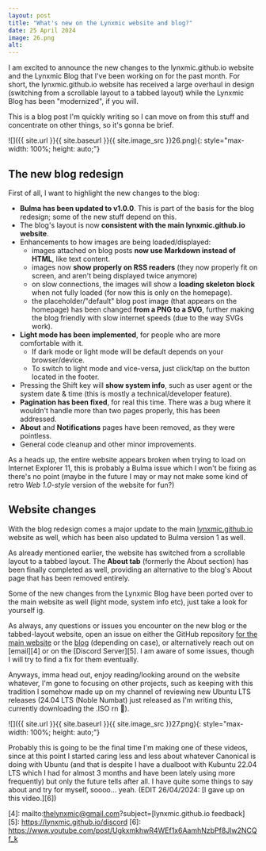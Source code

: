 ```yaml
---
layout: post
title: "What's new on the Lynxmic website and blog?"
date: 25 April 2024
image: 26.png
alt:
---
```


I am excited to announce the new changes to the lynxmic.github.io website and the Lynxmic Blog that I've been working on for the past month. For short, the lynxmic.github.io website has received a large overhaul in design (switching from a scrollable layout to a tabbed layout) while the Lynxmic Blog has been "modernized", if you will.

This is a blog post I'm quickly writing so I can move on from this stuff and concentrate on other things, so it's gonna be brief.

![]({{ site.url }}{{ site.baseurl }}{{ site.image_src }}26.png){: style="max-width: 100%; height: auto;"}

## The new blog redesign
First of all, I want to highlight the new changes to the blog:
* **Bulma has been updated to v1.0.0**. This is part of the basis for the blog redesign; some of the new stuff depend on this.
* The blog's layout is now **consistent with the main lynxmic.github.io website**.
* Enhancements to how images are being loaded/displayed:
   * images attached on blog posts **now use Markdown instead of HTML**, like text content.
   * images now **show properly on RSS readers** (they now properly fit on screen, and aren't being displayed twice anymore)
   * on slow connections, the images will show a **loading skeleton block** when not fully loaded (for now this is only on the homepage).
   * the placeholder/"default" blog post image (that appears on the homepage) has been changed **from a PNG to a SVG**, further making the blog friendly with slow internet speeds (due to the way SVGs work).
* **Light mode has been implemented**, for people who are more comfortable with it.
   * If dark mode or light mode will be default depends on your browser/device.
   * To switch to light mode and vice-versa, just click/tap on the <i class="fas fa-moon"></i> button located in the footer.
* Pressing the Shift key will **show system info**, such as user agent or the system date & time (this is mostly a technical/developer feature).
* **Pagination has been fixed**, for real this time. There was a bug where it wouldn't handle more than two pages properly, this has been addressed.
* **About** and **Notifications** pages have been removed, as they were pointless.
* General code cleanup and other minor improvements.

As a heads up, the entire website appears broken when trying to load on Internet Explorer 11, this is probably a Bulma issue which I won't be fixing as there's no point (maybe in the future I may or may not make some kind of retro *Web 1.0-style* version of the website for fun?)

## Website changes
With the blog redesign comes a major update to the main [lynxmic.github.io][1] website as well, which has been also updated to Bulma version 1 as well.

As already mentioned earlier, the website has switched from a scrollable layout to a tabbed layout. The **About tab** (formerly the About section) has been finally completed as well, providing an alternative to the blog's About page that has been removed entirely.

Some of the new changes from the Lynxmic Blog have been ported over to the main website as well (light mode, system info etc), just take a look for yourself ig.

As always, any questions or issues you encounter on the new blog or the tabbed-layout website, open an issue on either the GitHub repository [for the main website][2] or the [blog][3] (depending on case), or alternatively reach out on [email][4] or on the [Discord Server][5]. I am aware of some issues, though I will try to find a fix for them eventually.

Anyways, imma head out, enjoy reading/looking around on the website whatever, I'm gone to focusing on other projects, such as keeping with this tradition I somehow made up on my channel of reviewing new Ubuntu LTS releases (24.04 LTS (Noble Numbat) just released as I'm writing this, currently downloading the .ISO rn 👀). 

![]({{ site.url }}{{ site.baseurl }}{{ site.image_src }}27.png){: style="max-width: 100%; height: auto;"}

Probably this is going to be the final time I'm making one of these videos, since at this point I started caring less and less about whatever Canonical is doing with Ubuntu (and that is despite I have a dualboot with Kubuntu 22.04 LTS which I had for almost 3 months and have been lately using more frequently) but only the future tells after all. I have quite some things to say about and try for myself, soooo... yeah. (EDIT 26/04/2024: [I gave up on this video.][6])

[1]: https://lynxmic.github.io
[2]: https://github.com/Lynxmic/lynxmic.github.io
[3]: https://github.com/Lynxmic/blog
[4]: mailto:thelynxmic@gmail.com?subject=[lynxmic.github.io feedback]
[5]: https://lynxmic.github.io/discord
[6]: https://www.youtube.com/post/UgkxmkhwR4WEf1x6AamhNzbPf8Jlw2NCQf_k
